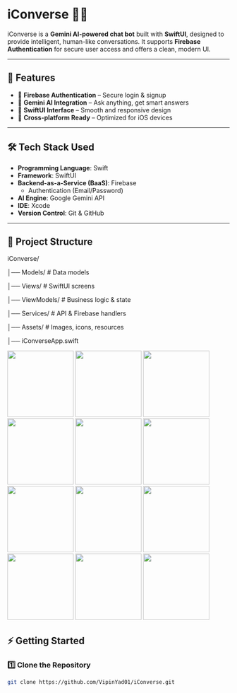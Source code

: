 # iConverse 🤖✨

iConverse is a **Gemini AI-powered chat bot** built with **SwiftUI**, designed to provide intelligent, human-like conversations. It supports **Firebase Authentication** for secure user access and offers a clean, modern UI.  

---

## 🚀 Features
- 🔑 **Firebase Authentication** – Secure login & signup  
- 💬 **Gemini AI Integration** – Ask anything, get smart answers  
- 🎨 **SwiftUI Interface** – Smooth and responsive design  
- 📱 **Cross-platform Ready** – Optimized for iOS devices  

---

## 🛠️ Tech Stack Used
- **Programming Language**: Swift  
- **Framework**: SwiftUI  
- **Backend-as-a-Service (BaaS)**: Firebase  
  - Authentication (Email/Password)  
- **AI Engine**: Google Gemini API  
- **IDE**: Xcode  
- **Version Control**: Git & GitHub  

---

## 📂 Project Structure
iConverse/

│── Models/ # Data models

│── Views/ # SwiftUI screens

│── ViewModels/ # Business logic & state

│── Services/ # API & Firebase handlers

│── Assets/ # Images, icons, resources

│── iConverseApp.swift

<img width="150" src="https://github.com/user-attachments/assets/d2c3903b-aa67-4a6b-9508-c0603fe2c292" />
<img width="150" src="https://github.com/user-attachments/assets/f5104345-b4b8-455d-8787-90a01235a132" />
<img width="150" src="https://github.com/user-attachments/assets/ed823e6d-455a-4220-9981-221aa8793078" />
<img width="150" src="https://github.com/user-attachments/assets/f1c6cac3-c18d-465e-8b66-c65f6c658c8f" />
<img width="150" src="https://github.com/user-attachments/assets/510dfd72-36e1-4b88-afbe-06da4a896219" />
<img width="150" src="https://github.com/user-attachments/assets/fc291baf-6d56-4459-a0e2-96574fa1e56a" />
<img width="150" src="https://github.com/user-attachments/assets/ba0fdde5-5b6e-4c34-9b33-627ad12691a5" />
<img width="150" src="https://github.com/user-attachments/assets/f15cb908-41ff-4e56-978a-06ed62ee6b96" />
<img width="150" src="https://github.com/user-attachments/assets/c6f9ee82-d0dd-49d6-9b14-5826d67c4df5" />
<img width="150" src="https://github.com/user-attachments/assets/1fbb0be5-177d-4991-abf4-0a5028affa79" />
<img width="150" src="https://github.com/user-attachments/assets/9b0e413f-9504-4d12-86b1-e0b1bbbababf" />
<img width="150" src="https://github.com/user-attachments/assets/32c929a8-8248-4ca1-80da-a9cf6f66a373" />


## ⚡ Getting Started

### 1️⃣ Clone the Repository
```bash
git clone https://github.com/VipinYad01/iConverse.git
